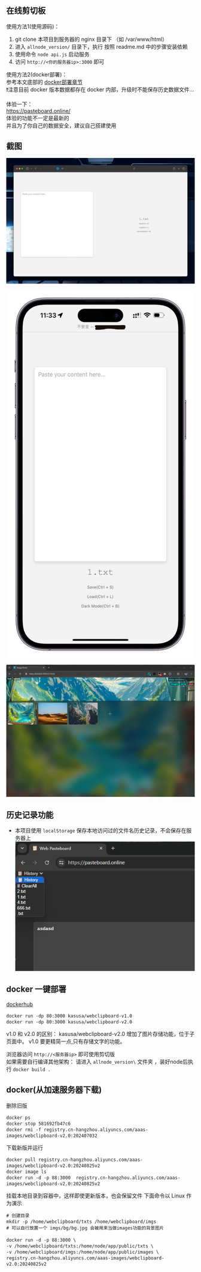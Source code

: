 ## 在线剪切板
使用方法1(使用源码)：
1. git clone 本项目到服务器的 nginx 目录下 （如 /var/www/html）
2. 进入 `allnode_version/` 目录下，执行 按照 readme.md 中的步骤安装依赖
3. 使用命令 `node api.js` 启动服务
4. 访问 `http://<你的服务器ip>:3000` 即可

使用方法2(docker部署)：  
参考本文底部的 [docker部署章节](#docker-一键部署)  
❗注意目前 docker 版本数据都存在 docker 内部，升级时不能保存历史数据文件...

体验一下：  
https://pasteboard.online/  
体验的功能不一定是最新的  
并且为了你自己的数据安全，建议自己搭建使用

## 截图
![1](images/image.png)
<div align="center">
	<img src="images/image2.jpg" alt="Editor" width="500">
</div>

![图片上传功能](https://raw.githubusercontent.com/cornradio/imgs/main/blog/Clip_2024-07-17_19-45-13.png)

## 历史记录功能
- 本项目使用 `localStorage` 保存本地访问过的文件名历史记录，不会保存在服务器上
![历史记录](https://raw.githubusercontent.com/cornradio/imgs/main/blog/Clip_2024-07-17_19-47-01.png)

## docker 一键部署
[dockerhub](https://hub.docker.com/r/kasusa/webclipboard-v2.0)


```shell
docker run -dp 80:3000 kasusa/webclipboard-v1.0
docker run -dp 80:3000 kasusa/webclipboard-v2.0
```
v1.0 和 v2.0 的区别：
kasusa/webclipboard-v2.0 增加了图片存储功能，位于子页面中。
v1.0 要更精简一点,只有存储文字的功能。

浏览器访问 `http://<服务器ip>` 即可使用剪切版  
如果需要自行编译其他架构： 请进入 `allnode_version\` 文件夹 ，装好node后执行 `docker build .`

## docker(从加速服务器下载)

删除旧版
```
docker ps
docker stop 581692fb47c6
docker rmi -f registry.cn-hangzhou.aliyuncs.com/aaas-images/webclipboard-v2.0:202407032
```

下载新版并运行
```
docker pull registry.cn-hangzhou.aliyuncs.com/aaas-images/webclipboard-v2.0:20240825v2
docker image ls
docker run -d -p 88:3000  registry.cn-hangzhou.aliyuncs.com/aaas-images/webclipboard-v2.0:20240825v2
```

挂载本地目录到容器中，这样即使更新版本，也会保留文件
下面命令以 Linux 作为演示
```
# 创建目录 
mkdir -p /home/webclipboard/txts /home/webclipboard/imgs
# 可以自行放置一个 imgs/bg/bg.jpg 会被用来当做images功能的背景图片

docker run -d -p 88:3000 \
-v /home/webclipboard/txts:/home/node/app/public/txts \
-v /home/webclipboard/imgs:/home/node/app/public/images \
registry.cn-hangzhou.aliyuncs.com/aaas-images/webclipboard-v2.0:20240825v2
```
